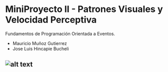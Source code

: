 # MiniProyecto II - Patrones Visuales y Velocidad Perceptiva
Fundamentos de Programación Orientada a Eventos.
- Mauricio Muñoz Gutierrez 
- Jose Luis Hincapie Bucheli


![alt text](https://s3.amazonaws.com/assets.mockflow.com/app/wireframepro/company/Cc9d215dec2784afe991cd92677a5279e/projects/M4ZlewZcNnb/pages/a1892b13411c4cb1b3c12ddf20bb7920/image/a1892b13411c4cb1b3c12ddf20bb7920.png?1657156035423)
---
